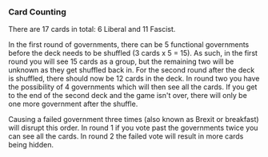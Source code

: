 ### Card Counting

There are 17 cards in total: 6 Liberal and 11 Fascist.

In the first round of governments, there can be 5 functional governments before the deck needs to be shuffled (3 cards x 5 = 15). As such, in the first round you will see 15 cards as a group, but the remaining two will be unknown as they get shuffled back in. For the second round after the deck is shuffled, there should now be 12 cards in the deck. In round two you have the possibility of 4 governments which will then see all the cards. If you get to the end of the second deck and the game isn't over, there will only be one more government after the shuffle.

Causing a failed government three times (also known as Brexit or breakfast) will disrupt this order. In round 1 if you vote past the governments twice you can see all the cards. In round 2 the failed vote will result in more cards being hidden.

